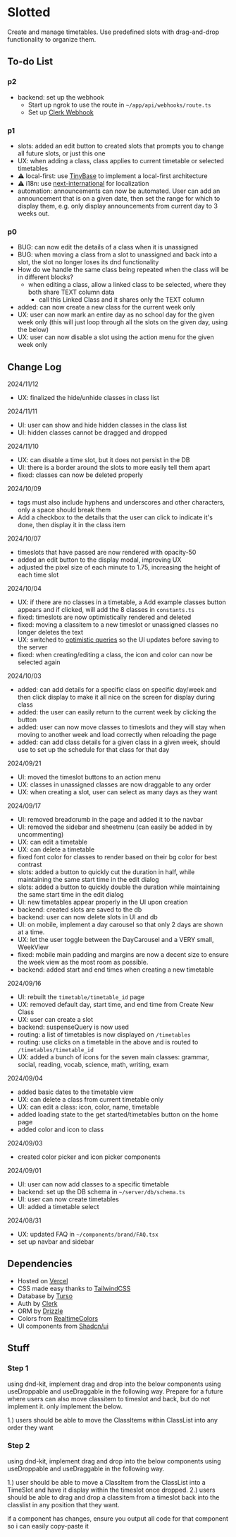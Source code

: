 # Slotted

Create and manage timetables. Use predefined slots with drag-and-drop functionality to organize them.

## To-do List

### p2

- backend: set up the webhook
  - Start up ngrok to use the route in `~/app/api/webhooks/route.ts`
  - Set up [Clerk Webhook](https://clerk.com/docs/integrations/webhooks/sync-data)

### p1

- slots: added an edit button to created slots that prompts you to change all future slots, or just this one
- UX: when adding a class, class applies to current timetable or selected timetables
- ⚠️ local-first: use [TinyBase](https://tinybase.org/) to implement a local-first architecture
- ⚠️ i18n: use [next-international](https://next-international.vercel.app/docs/app-setup) for localization
- automation: announcements can now be automated. User can add an announcement that is on a given date, then set the range for which to display them, e.g. only display announcements from current day to 3 weeks out.

### p0

- BUG: can now edit the details of a class when it is unassigned
- BUG: when moving a class from a slot to unassigned and back into a slot, the slot no longer loses its dnd functionality
- How do we handle the same class being repeated when the class will be in different blocks?
  - when editing a class, allow a linked class to be selected, where they both share TEXT column data
    - call this Linked Class and it shares only the TEXT column
- added: can now create a new class for the current week only
- UX: user can now mark an entire day as no school day for the given week only (this will just loop through all the slots on the given day, using the below)
- UX: user can now disable a slot using the action menu for the given week only

## Change Log

2024/11/12

- UX: finalized the hide/unhide classes in class list

2024/11/11

- UI: user can show and hide hidden classes in the class list
- UI: hidden classes cannot be dragged and dropped

2024/11/10

- UX: can disable a time slot, but it does not persist in the DB
- UI: there is a border around the slots to more easily tell them apart
- fixed: classes can now be deleted properly

2024/10/09

- tags must also include hyphens and underscores and other characters, only a space should break them
- Add a checkbox to the details that the user can click to indicate it's done, then display it in the class item

2024/10/07

- timeslots that have passed are now rendered with opacity-50
- added an edit button to the display modal, improving UX
- adjusted the pixel size of each minute to 1.75, increasing the height of each time slot

2024/10/04

- UX: if there are no classes in a timetable, a Add example classes button appears and if clicked, will add the 8 classes in `constants.ts`
- fixed: timeslots are now optimistically rendered and deleted
- fixed: moving a classitem to a new timeslot or unassigned classes no longer deletes the text
- UX: switched to [optimistic queries](https://tanstack.com/query/latest/docs/framework/react/guides/optimistic-updates) so the UI updates before saving to the server
- fixed: when creating/editing a class, the icon and color can now be selected again

2024/10/03

- added: can add details for a specific class on specific day/week and then click display to make it all nice on the screen for display during class
- added: the user can easily return to the current week by clicking the button
- added: user can now move classes to timeslots and they will stay when moving to another week and load correctly when reloading the page
- added: can add class details for a given class in a given week, should use to set up the schedule for that class for that day

2024/09/21

- UI: moved the timeslot buttons to an action menu
- UX: classes in unassigned classes are now draggable to any order
- UX: when creating a slot, user can select as many days as they want

2024/09/17

- UI: removed breadcrumb in the page and added it to the navbar
- UI: removed the sidebar and sheetmenu (can easily be added in by uncommenting)
- UX: can edit a timetable
- UX: can delete a timetable
- fixed font color for classes to render based on their bg color for best contrast
- slots: added a button to quickly cut the duration in half, while maintaining the same start time in the edit dialog
- slots: added a button to quickly double the duration while maintaining the same start time in the edit dialog
- UI: new timetables appear properly in the UI upon creation
- backend: created slots are saved to the db
- backend: user can now delete slots in UI and db
- UI: on mobile, implement a day carousel so that only 2 days are shown at a time.
- UX: let the user toggle between the DayCarousel and a VERY small, WeekView
- fixed: mobile main padding and margins are now a decent size to ensure the week view as the most room as possible.
- backend: added start and end times when creating a new timetable

2024/09/16

- UI: rebuilt the `timetable/timetable_id` page
- UX: removed default day, start time, and end time from Create New Class
- UX: user can create a slot
- backend: suspenseQuery is now used
- routing: a list of timetables is now displayed on `/timetables`
- routing: use clicks on a timetable in the above and is routed to `/timetables/timetable_id`
- UX: added a bunch of icons for the seven main classes: grammar, social, reading, vocab, science, math, writing, exam

2024/09/04

- added basic dates to the timetable view
- UX: can delete a class from current timetable only
- UX: can edit a class: icon, color, name, timetable
- added loading state to the get started/timetables button on the home page
- added color and icon to class

2024/09/03

- created color picker and icon picker components

2024/09/01

- UI: user can now add classes to a specific timetable
- backend: set up the DB schema in `~/server/db/schema.ts`
- UI: user can now create timetables
- UI: added a timetable select

2024/08/31

- UX: updated FAQ in `~/components/brand/FAQ.tsx`
- set up navbar and sidebar

## Dependencies

- Hosted on [Vercel](https://vercel.com/)
- CSS made easy thanks to [TailwindCSS](https://tailwindcss.com/)
- Database by [Turso](https://turso.tech/)
- Auth by [Clerk](https://clerk.com/)
- ORM by [Drizzle](https://orm.drizzle.team/)
- Colors from [RealtimeColors](https://www.realtimecolors.com/?colors=def2e7-050e09-89ddb0-1f824d-2bd579&fonts=Poppins-Poppins)
- UI components from [Shadcn/ui](https://ui.shadcn.com/)

## Stuff

### Step 1

using dnd-kit, implement drag and drop into the below components using useDroppable and useDraggable in the following way. Prepare for a future where users can also move classitem to timeslot and back, but do not implement it. only implement the below.

1.) users should be able to move the ClassItems within ClassList into any order they want

### Step 2

using dnd-kit, implement drag and drop into the below components using useDroppable and useDraggable in the following way.

1.) user should be able to move a ClassItem from the ClassList into a TimeSlot and have it display within the timeslot once dropped.
2.) users should be able to drag and drop a classitem from a timeslot back into the classlist in any position that they want.

if a component has changes, ensure you output all code for that component so i can easily copy-paste it
